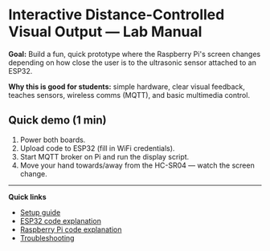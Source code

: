 # Interactive Distance-Controlled Visual Output — Lab Manual

**Goal:** Build a fun, quick prototype where the Raspberry Pi's screen changes depending on how close the user is to the ultrasonic sensor attached to an ESP32.

**Why this is good for students:** simple hardware, clear visual feedback, teaches sensors, wireless comms (MQTT), and basic multimedia control.

## Quick demo (1 min)
1. Power both boards.
2. Upload code to ESP32 (fill in WiFi credentials).
3. Start MQTT broker on Pi and run the display script.
4. Move your hand towards/away from the HC-SR04 — watch the screen change.

---

**Quick links**
- [Setup guide](./setup.md)
- [ESP32 code explanation](./esp32_code.md)
- [Raspberry Pi code explanation](./rpi_code.md)
- [Troubleshooting](./troubleshooting.md)
